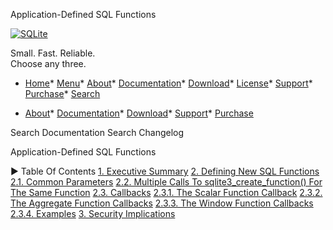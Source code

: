 




Application\-Defined SQL Functions




[![SQLite](images/sqlite370_banner.gif)](index.html)


Small. Fast. Reliable.  
Choose any three.


* [Home](index.html)* [Menu](javascript:void(0))* [About](about.html)* [Documentation](docs.html)* [Download](download.html)* [License](copyright.html)* [Support](support.html)* [Purchase](prosupport.html)* [Search](javascript:void(0))




* [About](about.html)* [Documentation](docs.html)* [Download](download.html)* [Support](support.html)* [Purchase](prosupport.html)






Search Documentation
Search Changelog










Application\-Defined SQL Functions


►
Table Of Contents
[1\. Executive Summary](#executive_summary)
[2\. Defining New SQL Functions](#defining_new_sql_functions)
[2\.1\. Common Parameters](#common_parameters)
[2\.2\. Multiple Calls To sqlite3\_create\_function() For The Same Function](#multiple_calls_to_sqlite3_create_function_for_the_same_function)
[2\.3\. Callbacks](#callbacks)
[2\.3\.1\. The Scalar Function Callback](#the_scalar_function_callback)
[2\.3\.2\. The Aggregate Function Callbacks](#the_aggregate_function_callbacks)
[2\.3\.3\. The Window Function Callbacks](#the_window_function_callbacks)
[2\.3\.4\. Examples](#examples)
[3\. Security Implications](#security_implications)




